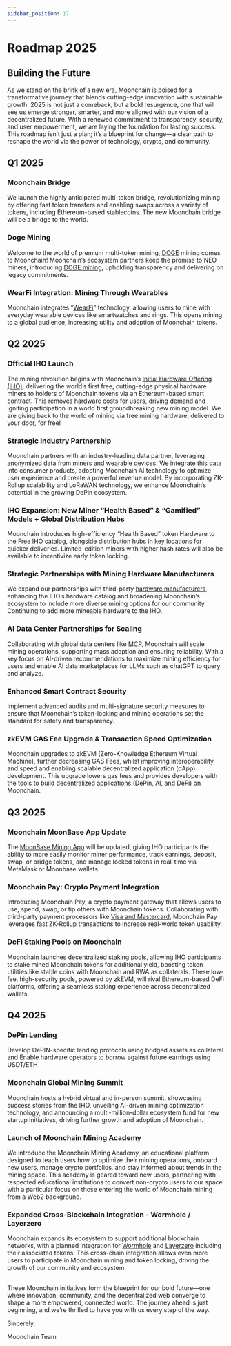 ```yaml
---
sidebar_position: 17
---
```


# Roadmap 2025

## Building the Future

As we stand on the brink of a new era, Moonchain is poised for a transformative journey that blends cutting-edge innovation with sustainable growth. 2025 is not just a comeback, but a bold resurgence, one that will see us emerge stronger, smarter, and more aligned with our vision of a decentralized future. With a renewed commitment to transparency, security, and user empowerment, we are laying the foundation for lasting success. This roadmap isn’t just a plan; it’s a blueprint for change—a clear path to reshape the world via the power of technology, crypto, and community.


## Q1 2025
### Moonchain Bridge
We launch the highly anticipated multi-token bridge, revolutionizing mining by offering fast token transfers and enabling swaps across a variety of tokens, including Ethereum-based stablecoins. The new Moonchain bridge will be a bridge to the world. 
### Doge Mining
Welcome to the world of premium multi-token mining, [DOGE](https://etherscan.io/token/0x8aa9381b2544b48c26f3b850f6e07e2c5161eb3e) mining comes to Moonchain! Moonchain’s ecosystem partners keep the promise to NEO miners, introducing [DOGE mining](https://etherscan.io/token/0x8aa9381b2544b48c26f3b850f6e07e2c5161eb3e), upholding transparency and delivering on legacy commitments.

### WearFi Integration: Mining Through Wearables
Moonchain integrates “[WearFi](https://www.youtube.com/watch?v=VHcFixeH9YY)” technology, allowing users to mine with everyday wearable devices like smartwatches and rings. This opens mining to a global audience, increasing utility and adoption of Moonchain tokens.



## Q2 2025
### Official IHO Launch
The mining revolution begins with Moonchain’s [Initial Hardware Offering (IHO)](https://iho.moonchain.com/), delivering the world’s first free, cutting-edge physical hardware miners to holders of Moonchain tokens via an Ethereum-based smart contract. This removes hardware costs for users, driving demand and igniting participation in a world first groundbreaking new mining model. We are giving back to the world of mining via free mining hardware, delivered to your door, for free! 

### Strategic Industry Partnership
Moonchain partners with an industry-leading data partner, leveraging anonymized data from miners and wearable devices. We integrate this data into consumer products, adopting Moonchain AI technology to optimize user experience and create a powerful revenue model. By incorporating ZK-Rollup scalability and LoRaWAN technology, we enhance Moonchain’s potential in the growing DePin ecosystem.
### IHO Expansion: New Miner “Health Based” & “Gamified” Models + Global Distribution Hubs
Moonchain introduces high-efficiency “Health Based” token Hardware to the Free IHO catalog, alongside distribution hubs in key locations for quicker deliveries. Limited-edition miners with higher hash rates will also be available to incentivize early token locking.
### Strategic Partnerships with Mining Hardware Manufacturers
We expand our partnerships with third-party [hardware manufacturers](https://iot.mi.com/vela?language=en), enhancing the IHO’s hardware catalog and broadening Moonchain’s ecosystem to include more diverse mining options for our community. Continuing to add more mineable hardware to the IHO. 
### AI Data Center Partnerships for Scaling
Collaborating with global data centers like [MCP](https://www.anthropic.com/news/model-context-protocol), Moonchain will scale mining operations, supporting mass adoption and ensuring reliability. With a key focus on AI-driven recommendations to maximize mining efficiency for users and enable AI data marketplaces for LLMs such as chatGPT to query and analyze.
### Enhanced Smart Contract Security
Implement advanced audits and multi-signature security measures to ensure that Moonchain’s token-locking and mining operations set the standard for safety and transparency.
### zkEVM GAS Fee Upgrade & Transaction Speed Optimization
Moonchain upgrades to zkEVM (Zero-Knowledge Ethereum Virtual Machine), further decreasing GAS Fees, whilst improving interoperability and speed and enabling scalable decentralized application (dApp) development. This upgrade lowers gas fees and provides developers with the tools to build decentralized applications (DePin, AI, and DeFi) on Moonchain.


## Q3 2025
### Moonchain MoonBase App Update
The [MoonBase Mining App](https://mxc1usd.com/) will be updated, giving IHO participants the ability to more easily monitor miner performance, track earnings, deposit, swap, or bridge tokens, and manage locked tokens in real-time via MetaMask or Moonbase wallets.
### Moonchain Pay: Crypto Payment Integration
Introducing Moonchain Pay, a crypto payment gateway that allows users to use, spend, swap, or tip others with Moonchain tokens. Collaborating with third-party payment processors like [Visa and Mastercard](https://www.mastercard.com/global/en/business/issuers/crypto.html), Moonchain Pay leverages fast ZK-Rollup transactions to increase real-world token usability.
### DeFi Staking Pools on Moonchain
Moonchain launches decentralized staking pools, allowing IHO participants to stake mined Moonchain tokens for additional yield, boosting token utilities like stable coins with Moonchain and RWA as collaterals. These low-fee, high-security pools, powered by zkEVM, will rival Ethereum-based DeFi platforms, offering a seamless staking experience across decentralized wallets.

## Q4 2025
### DePin Lending
Develop DePIN-specific lending protocols using bridged assets as collateral and Enable hardware operators to borrow against future earnings using USDT/ETH
### Moonchain Global Mining Summit
Moonchain hosts a hybrid virtual and in-person summit, showcasing success stories from the IHO, unveiling AI-driven mining optimization technology, and announcing a multi-million-dollar ecosystem fund for new startup initiatives, driving further growth and adoption of Moonchain.
### Launch of Moonchain Mining Academy
We introduce the Moonchain Mining Academy, an educational platform designed to teach users how to optimize their mining operations, onboard new users, manage crypto portfolios, and stay informed about trends in the mining space. This academy is geared toward new users, partnering with respected educational institutions to convert non-crypto users to our space with a particular focus on those entering the world of Moonchain mining from a Web2 background.
### Expanded Cross-Blockchain Integration - Wormhole / Layerzero
Moonchain expands its ecosystem to support additional blockchain networks, with a planned integration for [Wormhole](https://wormhole.com/) and [Layerzero](https://layerzero.network/) including their associated tokens. This cross-chain integration allows even more users to participate in Moonchain mining and token locking, driving the growth of our community and ecosystem.

##
These Moonchain initiatives form the blueprint for our bold future—one where innovation, community, and the decentralized web converge to shape a more empowered, connected world. The journey ahead is just beginning, and we’re thrilled to have you with us every step of the way.

Sincerely, 

Moonchain Team

